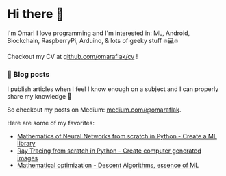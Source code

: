 # Hi there 👋

I'm Omar! I love programming and I'm interested in: ML, Android, Blockchain, RaspberryPi, Arduino, & lots of geeky stuff 🔥💻🔥

Checkout my CV at [github.com/omaraflak/cv](https://github.com/OmarAflak/CV/blob/master/cv.pdf) !

### 📕 Blog posts

I publish articles when I feel I know enough on a subject and I can properly share my knowledge 📖

So checkout my posts on Medium: [medium.com/@omaraflak](https://medium.com/@omaraflak).

Here are some of my favorites:

* [Mathematics of Neural Networks from scratch in Python - Create a ML library](https://towardsdatascience.com/math-neural-network-from-scratch-in-python-d6da9f29ce65?source=friends_link&sk=2776d172d7666cc74c6b0ed292a91b0b)
* [Ray Tracing from scratch in Python - Create computer generated images](https://medium.com/swlh/ray-tracing-from-scratch-in-python-41670e6a96f9?source=friends_link&sk=4edf81600f5c0941aa58907bbfb2151d)
* [Mathematical optimization - Descent Algorithms, essence of ML](https://towardsdatascience.com/optimization-descent-algorithms-bf595f069788?source=friends_link&sk=38fb43899a52495b0ca6560c02764712)
